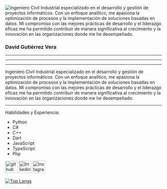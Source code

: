 ![Ingeniero Civil Industrial especializado en el desarrollo y gestión de proyectos informáticos. Con un enfoque analítico, me apasiona la optimización de procesos y la implementación de soluciones basadas en datos. Mi compromiso con las mejores prácticas de desarrollo y el liderazgo eficaz me ha permitido contribuir de manera significativa al crecimiento y la innovación en las organizaciones donde me he desempeñado. ](https://arturssmirnovs.github.io/github-profile-readme-generator/images/banner.png)

### David Gutiérrez Vera

---
***
___
Ingeniero Civil Industrial especializado en el desarrollo y gestión de proyectos informáticos. Con un enfoque analítico, me apasiona la optimización de procesos y la implementación de soluciones basadas en datos. Mi compromiso con las mejores prácticas de desarrollo y el liderazgo eficaz me ha permitido contribuir de manera significativa al crecimiento y la innovación en las organizaciones donde me he desempeñado. 

---

Habilidades y Experiencia: 
- Python
- C#
- C++
- Dart
- JavaScript
- TypeScript
- Php

[<img src='https://cdn.jsdelivr.net/npm/simple-icons@3.0.1/icons/github.svg' alt='github' height='40'>](https://github.com/davidgutierrezv)  [<img src='https://cdn.jsdelivr.net/npm/simple-icons@3.0.1/icons/linkedin.svg' alt='linkedin' height='40'>](https://www.linkedin.com/in/davidgutierrezvera/)  [<img src='https://cdn.jsdelivr.net/npm/simple-icons@3.0.1/icons/instagram.svg' alt='instagram' height='40'>](https://www.instagram.com/mermeladademora/)  

[![Top Langs](https://github-readme-stats.vercel.app/api/top-langs/?username=davidgutierrezv)](https://github.com/anuraghazra/github-readme-stats)



<!--
**davidgutierrezv/davidgutierrezv** is a ✨ _special_ ✨ repository because its `README.md` (this file) appears on your GitHub profile.

Here are some ideas to get you started:

- 🔭 I’m currently working on ...
- 🌱 I’m currently learning ...
- 👯 I’m looking to collaborate on ...
- 🤔 I’m looking for help with ...
- 💬 Ask me about ...
- 📫 How to reach me: ...
- 😄 Pronouns: ...
- ⚡ Fun fact: ...
-->
